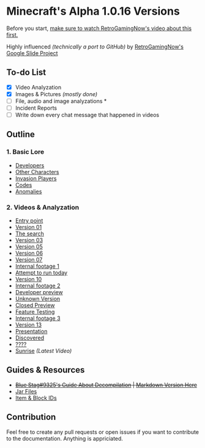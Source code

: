 # Minecraft's Alpha 1.0.16 Versions
Before you start, [make sure to watch RetroGamingNow's video about this first.](https://www.youtube.com/watch?v=_d5hEiYIKKU)

Highly influenced *(technically a port to GitHub)*  by [RetroGamingNow's Google Slide Project](https://docs.google.com/presentation/d/1Lj9PHEp1x3m41wRKXkYk0_YHPKBfXxMj7pYaMmOmJeQ/edit?usp=sharing)

## To-do List
- [X] Video Analyzation
- [X] Images & Pictures *(mostly done)*
- [ ] File, audio and image analyzations *
- [ ] Incident Reports
- [ ] Write down every chat message that happened in videos

## Outline
### 1. Basic Lore
* [Developers](/lore/developers.md)
* [Other Characters](/lore/other-characters.md)
* [Invasion Players](/lore/invasion-players.md)
* [Codes](/lore/codes.md)
* [Anomalies](/lore/anomalies.md)
### 2. Videos & Analyzation
* [Entry point](/videos/entry-point.md)
* [Version 01](/videos/version-01.md)
* [The search](/videos/the-search.md)
* [Version 03](/videos/version-03.md)
* [Version 05](/videos/version-05.md)
* [Version 06](/videos/version-06.md)
* [Version 07](/videos/version-07.md)
* [Internal footage 1](/videos/internal-footage-1.md)
* [Attempt to run today](/videos/attempt-to-run-today.md)
* [Version 10](/videos/version-10.md)
* [Internal footage 2](/videos/internal-footage-2.md)
* [Developer preview](/videos/developer-preview.md)
* [Unknown Version](/videos/unknown-version.md)
* [Closed Preview](/videos/closed-preview.md)
* [Feature Testing](/videos/feature-testing.md)
* [Internal footage 3](/videos/internal-footage-3.md)
* [Version 13](/videos/version-13.md)
* [Presentation](/videos/presentation.md)
* [Discovered](/videos/discovered.md)
* [????](/videos/question-mark.md)
* [Sunrise](/videos/sunrise.md) *(Latest Video)*

## Guides & Resources
* ~~[Blue Stag#9325's Guide About Decompilation](https://docs.google.com/document/d/1HRdA1AIBAbS7H1LFKUyycaN0BNg1piS-NPyHLXnzQ6I/edit) | [Markdown Version Here](/resources/blue-stag-decompilation.md)~~
* [Jar Files](/jar/)
* [Item & Block IDs](/resources/ids.md)

## Contribution
Feel free to create any pull requests or open issues if you want to contribute to the documentation. Anything is appriciated.
